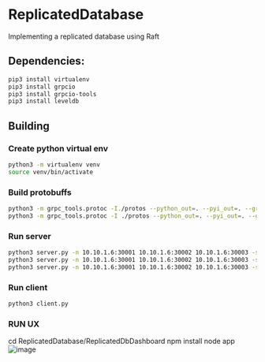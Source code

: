 # ReplicatedDatabase
Implementing a replicated database using Raft

## Dependencies:
```sh
pip3 install virtualenv
pip3 install grpcio
pip3 install grpcio-tools 
pip3 install leveldb
```
## Building
### Create python virtual env
```sh
python3 -m virtualenv venv
source venv/bin/activate
```
### Build protobuffs 
```sh
python3 -m grpc_tools.protoc -I./protos --python_out=. --pyi_out=. --grpc_python_out=. ./protos/database.proto
python3 -m grpc_tools.protoc -I ./protos --python_out=. --pyi_out=. --grpc_python_out=. ./protos/*
```
### Run server
```sh
python3 server.py -n 10.10.1.6:30001 10.10.1.6:30002 10.10.1.6:30003 -sp 50001 -rp 30001
python3 server.py -n 10.10.1.6:30001 10.10.1.6:30002 10.10.1.6:30003 -sp 50002 -rp 30002
python3 server.py -n 10.10.1.6:30001 10.10.1.6:30002 10.10.1.6:30003 -sp 50003 -rp 30003
```
### Run client
```sh
python3 client.py
```

### RUN UX
cd ReplicatedDatabase/ReplicatedDbDashboard
npm install
node app
![image](https://user-images.githubusercontent.com/23165664/231079397-0abd369d-7d28-467a-823d-a2bd09f52785.png)
